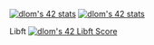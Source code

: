 <a href="https://github.com/JaeSeoKim/badge42"><img src="https://badge42.vercel.app/api/v2/cldfo3ybd02010fl41k2aj9pc/stats?cursusId=21&coalitionId=314" alt="dlom's 42 stats" /></a>
[![dlom's 42 stats](https://badge42.vercel.app/api/v2/cldfo3ybd02010fl41k2aj9pc/stats?cursusId=21&coalitionId=piscine)](https://github.com/JaeSeoKim/badge42)

Libft <a href="https://github.com/JaeSeoKim/badge42"><img src="https://badge42.vercel.app/api/v2/cldfo3ybd02010fl41k2aj9pc/project/2928975" alt="dlom's 42 Libft Score" /></a>
